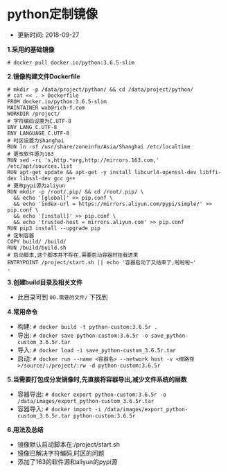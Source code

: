 # python定制镜像
- 更新时间: 2018-09-27

**1.采用的基础镜像**
```
# docker pull docker.io/python:3.6.5-slim
```

**2.镜像构建文件Dockerfile**
```
# mkdir -p /data/project/python/ && cd /data/project/python/
# cat << . > Dockerfile
FROM docker.io/python:3.6.5-slim
MAINTAINER wxb@rich-f.com
WORKDIR /project/
# 字符编码设置为C.UTF-8
ENV LANG C.UTF-8
ENV LANGUAGE C.UTF-8
# 时区设置为Shanghai
RUN ln -sf /usr/share/zoneinfo/Asia/Shanghai /etc/localtime
# 更改软件源为163
RUN sed -ri 's,http.*org,http://mirrors.163.com,' /etc/apt/sources.list
RUN apt-get update && apt-get -y install libcurl4-openssl-dev libffi-dev libssl-dev gcc g++
# 更改pypi源为aliyun
RUN mkdir -p /root/.pip/ && cd /root/.pip/ \
  && echo '[global]' >> pip.conf \
  && echo 'index-url = https://mirrors.aliyun.com/pypi/simple/' >> pip.conf \
  && echo '[install]' >> pip.conf \
  && echo 'trusted-host = mirrors.aliyun.com' >> pip.conf
RUN pip3 install --upgrade pip
# 定制容器
COPY build/ /build/
RUN /build/build.sh
# 启动脚本,这个脚本并不存在,需要启动容器时挂载进来
ENTRYPOINT /project/start.sh || echo '容器启动了又结束了,啦啦啦~'
.
```

**3.创建build目录及相关文件**
- 此目录可到 `00.需要的文件/` 下找到

**4.常用命令**
- 构建: `# docker build -t python-custom:3.6.5r .`
- 导出: `# docker save python-custom:3.6.5r -o save_python-custom_3.6.5r.tar`
- 导入: `# docker load -i save_python-custom_3.6.5r.tar`
- 启动: `# docker run --name <容器名> --network host -v <根路径>/source/:/project/:rw -d python-custom:3.6.5r`

**5.当需要打包成分发镜像时,先直接将容器导出,减少文件系统的层数**
- 容器导出: `# docker export python-custom:3.6.5r -o /data/images/export_python-custom_3.6.5r.tar`
- 容器导入: `# docker import -i /data/images/export_python-custom_3.6.5r.tar python-custom:3.6.5r`

**6.用法及总结**
- 镜像默认启动脚本在:/project/start.sh
- 镜像已解决字符编码,时区的问题
- 添加了163的软件源和aliyun的pypi源
